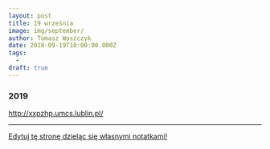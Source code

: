 ```yaml
---
layout: post
title: 19 września
image: img/september/
author: Tomasz Waszczyk
date: 2018-09-19T10:00:00.000Z
tags:
  - 
draft: true
---
```


### 2019

http://xxpzhp.umcs.lublin.pl/

---

<a href="https://github.com/TomaszWaszczyk/historia.waszczyk.com/edit/master/src/content/september-19.md" target="_blank">Edytuj tę stronę dzieląc się własnymi notatkami!</a>
